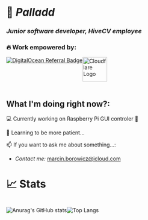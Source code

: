 # 🌌 ***Palladd***
### *Junior software developer, HiveCV employee*

### **🔥 Work empowered by:**
<div style="display: flex;">
<a href="https://www.digitalocean.com/?refcode=1a070f57eec3&utm_campaign=Referral_Invite&utm_medium=Referral_Program&utm_source=badge"><img src="https://web-platforms.sfo2.cdn.digitaloceanspaces.com/WWW/Badge%201.svg" alt="DigitalOcean Referral Badge" /></a>
<br>
<br>
  <a href="https://cloudflare.com">
    <img src="https://companieslogo.com/img/orig/NET_BIG.D-52893f5e.png?t=1724398565" height="65px" alt="Cloudflare Logo"></img>
  </a>
</div>

<br>

## **What I'm doing right now?:**
<p> 💻 Currently working on Raspberry Pi GUI controler 💾 </p>
<p> 🌱 Learning to be more patient... </p>

📫 If you want to ask me about something...:
  - *Contact me:* marcin.borowicz@icloud.com

# **📈 Stats**
<div style="display: flex;">

![Anurag's GitHub stats](https://github-readme-stats.vercel.app/api?username=Palladd&show_icons=true&theme=dark&icon_color=0747cf&card_width=450px)


![Top Langs](https://github-readme-stats.vercel.app/api/top-langs/?username=Palladd&layout=compact&card_width=450px&theme=dark&icon_color=0747cf)
</div>
